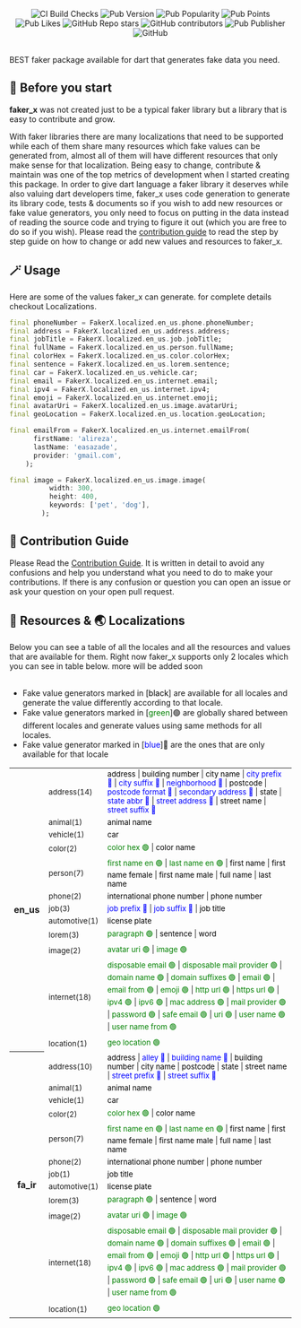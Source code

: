 <p align="center"> <img alt="CI Build Checks" src="https://img.shields.io/github/actions/workflow/status/easazade/faker_x/test.yaml?branch=master&style=flat-square"> <img alt="Pub Version" src="https://img.shields.io/pub/v/faker_x?style=flat-square"> <img alt="Pub Popularity" src="https://img.shields.io/pub/popularity/faker_x?style=flat-square"> <img alt="Pub Points" src="https://img.shields.io/pub/points/faker_x?style=flat-square"> <img alt="Pub Likes" src="https://img.shields.io/pub/likes/faker_x?style=flat-square"> <img alt="GitHub Repo stars" src="https://img.shields.io/github/stars/easazade/faker_x?style=flat-square"> <img alt="GitHub contributors" src="https://img.shields.io/github/contributors/easazade/faker_x?style=flat-square"> <img alt="Pub Publisher" src="https://img.shields.io/pub/publisher/faker_x?style=flat-square"> <img alt="GitHub" src="https://img.shields.io/github/license/easazade/faker_x?style=flat-square"> </p>

<br>
BEST faker package available for dart that generates fake data you need.
<br>

## 🚀 Before you start
**faker_x** was not created just to be a typical faker library but a library that is easy to contribute and grow.


With faker libraries there are many localizations that need to be supported while each of them share many resources which fake values can be generated from, almost all of them will have different resources that only make sense for that localization. Being easy to change, contribute & maintain was one of the top metrics of development when I started creating this package. In order to give dart language a faker library it deserves while also valuing dart developers time, faker_x uses code generation to generate its library code, tests & documents so if you wish to add new resources or fake value generators, you only need to focus on putting in the data instead of reading the source code and trying to figure it out (which you are free to do so if you wish). Please read the [contribution guide](CONTRIBUTING.md) to read the step by step guide on how to change or add new values and resources to faker_x.


## 🪄 Usage

Here are some of the values faker_x can generate. for complete details checkout Localizations.

```dart
final phoneNumber = FakerX.localized.en_us.phone.phoneNumber;
final address = FakerX.localized.en_us.address.address;
final jobTitle = FakerX.localized.en_us.job.jobTitle;
final fullName = FakerX.localized.en_us.person.fullName;
final colorHex = FakerX.localized.en_us.color.colorHex;
final sentence = FakerX.localized.en_us.lorem.sentence;
final car = FakerX.localized.en_us.vehicle.car;
final email = FakerX.localized.en_us.internet.email;
final ipv4 = FakerX.localized.en_us.internet.ipv4;
final emoji = FakerX.localized.en_us.internet.emoji;
final avatarUri = FakerX.localized.en_us.image.avatarUri;
final geoLocation = FakerX.localized.en_us.location.geoLocation;

final emailFrom = FakerX.localized.en_us.internet.emailFrom(
      firstName: 'alireza',
      lastName: 'easazade',
      provider: 'gmail.com',
    );

final image = FakerX.localized.en_us.image.image(
          width: 300,
          height: 400,
          keywords: ['pet', 'dog'],
        );    
```


## 📜 Contribution Guide
Please Read the [Contribution Guide](CONTRIBUTING.md). It is written in detail to avoid any confusions and help you understand what you need to do to make your contributions. If there is any confusion or question you can open an issue or ask your question on your open pull request.


## 💎 Resources & 🌏 Localizations

Below you can see a table of all the locales and all the resources and values that are available for them. Right now faker_x supports only 2 locales which you can see in table below. more will be added soon<br><br>
- Fake value generators marked in [<span style="color:black">black</span>] are available for all locales and generate the value differently according to that locale.<br>
 - Fake value generators marked in [<span style="color:green">green</span>]🟢 are globally shared between different locales and generate values using same methods for all locales.<br>
- Fake value generator marked in [<span style="color:blue">blue</span>]🔵 are the ones that are only available for that locale<br>
<table>
<tr>
<th rowspan="12" scope="row">en_us</th>
<td><small>address(14) </small></td>
<td><small><span style='color:black'>address</span> | <span style='color:black'>building number</span> | <span style='color:black'>city name</span> | <span style='color:blue'>city prefix 🔵</span> | <span style='color:blue'>city suffix 🔵</span> | <span style='color:blue'>neighborhood 🔵</span> | <span style='color:black'>postcode</span> | <span style='color:blue'>postcode format 🔵</span> | <span style='color:blue'>secondary address 🔵</span> | <span style='color:black'>state</span> | <span style='color:blue'>state abbr 🔵</span> | <span style='color:blue'>street address 🔵</span> | <span style='color:black'>street name</span> | <span style='color:blue'>street suffix 🔵</span></small></td>
</tr>
<tr>
<td><small>animal(1) </small></td>
<td><small><span style='color:black'>animal name</span></small></td>
</tr>
<tr>
<td><small>vehicle(1) </small></td>
<td><small><span style='color:black'>car</span></small></td>
</tr>
<tr>
<td><small>color(2) </small></td>
<td><small><span style='color:green'>color hex 🟢</span> | <span style='color:black'>color name</span></small></td>
</tr>
<tr>
<td><small>person(7) </small></td>
<td><small><span style='color:green'>first name en 🟢</span> | <span style='color:green'>last name en 🟢</span> | <span style='color:black'>first name</span> | <span style='color:black'>first name female</span> | <span style='color:black'>first name male</span> | <span style='color:black'>full name</span> | <span style='color:black'>last name</span></small></td>
</tr>
<tr>
<td><small>phone(2) </small></td>
<td><small><span style='color:black'>international phone number</span> | <span style='color:black'>phone number</span></small></td>
</tr>
<tr>
<td><small>job(3) </small></td>
<td><small><span style='color:blue'>job prefix 🔵</span> | <span style='color:blue'>job suffix 🔵</span> | <span style='color:black'>job title</span></small></td>
</tr>
<tr>
<td><small>automotive(1) </small></td>
<td><small><span style='color:black'>license plate</span></small></td>
</tr>
<tr>
<td><small>lorem(3) </small></td>
<td><small><span style='color:green'>paragraph 🟢</span> | <span style='color:black'>sentence</span> | <span style='color:black'>word</span></small></td>
</tr>
<tr>
<td><small>image(2) </small></td>
<td><small><span style='color:green'>avatar uri 🟢</span> | <span style='color:green'>image 🟢</span></small></td>
</tr>
<tr>
<td><small>internet(18) </small></td>
<td><small><span style='color:green'>disposable email 🟢</span> | <span style='color:green'>disposable mail provider 🟢</span> | <span style='color:green'>domain name 🟢</span> | <span style='color:green'>domain suffixes 🟢</span> | <span style='color:green'>email 🟢</span> | <span style='color:green'>email from 🟢</span> | <span style='color:green'>emoji 🟢</span> | <span style='color:green'>http url 🟢</span> | <span style='color:green'>https url 🟢</span> | <span style='color:green'>ipv4 🟢</span> | <span style='color:green'>ipv6 🟢</span> | <span style='color:green'>mac address 🟢</span> | <span style='color:green'>mail provider 🟢</span> | <span style='color:green'>password 🟢</span> | <span style='color:green'>safe email 🟢</span> | <span style='color:green'>uri 🟢</span> | <span style='color:green'>user name 🟢</span> | <span style='color:green'>user name from 🟢</span></small></td>
</tr>
<tr>
<td><small>location(1) </small></td>
<td><small><span style='color:green'>geo location 🟢</span></small></td>
</tr>
<tr>
<th rowspan="12" scope="row">fa_ir</th>
<td><small>address(10) </small></td>
<td><small><span style='color:black'>address</span> | <span style='color:blue'>alley 🔵</span> | <span style='color:blue'>building name 🔵</span> | <span style='color:black'>building number</span> | <span style='color:black'>city name</span> | <span style='color:black'>postcode</span> | <span style='color:black'>state</span> | <span style='color:black'>street name</span> | <span style='color:blue'>street prefix 🔵</span> | <span style='color:blue'>street suffix 🔵</span></small></td>
</tr>
<tr>
<td><small>animal(1) </small></td>
<td><small><span style='color:black'>animal name</span></small></td>
</tr>
<tr>
<td><small>vehicle(1) </small></td>
<td><small><span style='color:black'>car</span></small></td>
</tr>
<tr>
<td><small>color(2) </small></td>
<td><small><span style='color:green'>color hex 🟢</span> | <span style='color:black'>color name</span></small></td>
</tr>
<tr>
<td><small>person(7) </small></td>
<td><small><span style='color:green'>first name en 🟢</span> | <span style='color:green'>last name en 🟢</span> | <span style='color:black'>first name</span> | <span style='color:black'>first name female</span> | <span style='color:black'>first name male</span> | <span style='color:black'>full name</span> | <span style='color:black'>last name</span></small></td>
</tr>
<tr>
<td><small>phone(2) </small></td>
<td><small><span style='color:black'>international phone number</span> | <span style='color:black'>phone number</span></small></td>
</tr>
<tr>
<td><small>job(1) </small></td>
<td><small><span style='color:black'>job title</span></small></td>
</tr>
<tr>
<td><small>automotive(1) </small></td>
<td><small><span style='color:black'>license plate</span></small></td>
</tr>
<tr>
<td><small>lorem(3) </small></td>
<td><small><span style='color:green'>paragraph 🟢</span> | <span style='color:black'>sentence</span> | <span style='color:black'>word</span></small></td>
</tr>
<tr>
<td><small>image(2) </small></td>
<td><small><span style='color:green'>avatar uri 🟢</span> | <span style='color:green'>image 🟢</span></small></td>
</tr>
<tr>
<td><small>internet(18) </small></td>
<td><small><span style='color:green'>disposable email 🟢</span> | <span style='color:green'>disposable mail provider 🟢</span> | <span style='color:green'>domain name 🟢</span> | <span style='color:green'>domain suffixes 🟢</span> | <span style='color:green'>email 🟢</span> | <span style='color:green'>email from 🟢</span> | <span style='color:green'>emoji 🟢</span> | <span style='color:green'>http url 🟢</span> | <span style='color:green'>https url 🟢</span> | <span style='color:green'>ipv4 🟢</span> | <span style='color:green'>ipv6 🟢</span> | <span style='color:green'>mac address 🟢</span> | <span style='color:green'>mail provider 🟢</span> | <span style='color:green'>password 🟢</span> | <span style='color:green'>safe email 🟢</span> | <span style='color:green'>uri 🟢</span> | <span style='color:green'>user name 🟢</span> | <span style='color:green'>user name from 🟢</span></small></td>
</tr>
<tr>
<td><small>location(1) </small></td>
<td><small><span style='color:green'>geo location 🟢</span></small></td>
</tr>
</table>


